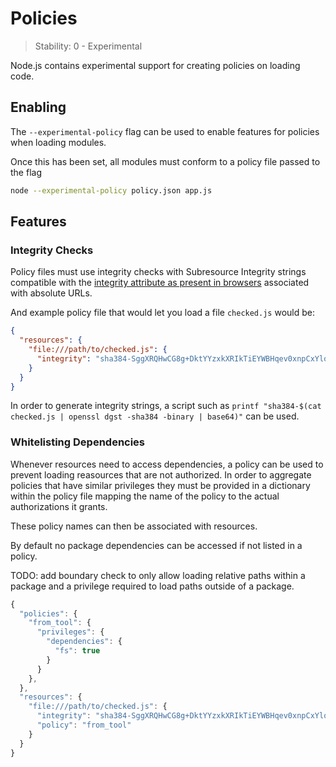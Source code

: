 # Policies

<!--introduced_in=TODO-->
<!-- type=misc -->

> Stability: 0 - Experimental

<!-- name=policy -->

Node.js contains experimental support for creating policies on loading code.

## Enabling

<!-- type=misc -->

The `--experimental-policy` flag can be used to enable features for policies when loading modules.

Once this has been set, all modules must conform to a policy file passed to the flag

```sh
node --experimental-policy policy.json app.js
```

## Features

### Integrity Checks

Policy files must use integrity checks with Subresource Integrity strings compatible with the [integrity attribute as present in browsers](https://www.w3.org/TR/SRI/#the-integrity-attribute) associated with absolute URLs.

And example policy file that would let you load a file `checked.js` would be:

```json
{
  "resources": {
    "file:///path/to/checked.js": {
      "integrity": "sha384-SggXRQHwCG8g+DktYYzxkXRIkTiEYWBHqev0xnpCxYlqMBufKZHAHQM3/boDaI/0"
    }
  }
}
```

In order to generate integrity strings, a script such as `printf "sha384-$(cat checked.js | openssl dgst -sha384 -binary | base64)"` can be used.

### Whitelisting Dependencies

Whenever resources need to access dependencies, a policy can be used to prevent loading reasources that are not authorized. In order to aggregate policies that have similar privileges they must be provided in a dictionary within the policy file mapping the name of the policy to the actual authorizations it grants.

These policy names can then be associated with resources.

By default no package dependencies can be accessed if not listed in a policy.

TODO: add boundary check to only allow loading relative paths within a package and a privilege required to load paths outside of a package.

```mjs
{
  "policies": {
    "from_tool": {
      "privileges": {
        "dependencies": {
          "fs": true
        }
      }
    },
  },
  "resources": {
    "file:///path/to/checked.js": {
      "integrity": "sha384-SggXRQHwCG8g+DktYYzxkXRIkTiEYWBHqev0xnpCxYlqMBufKZHAHQM3/boDaI/0",
      "policy": "from_tool"
    }
  }
}
```
